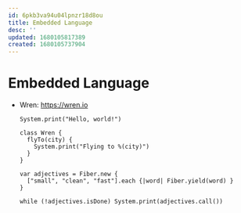 ```yaml
---
id: 6pkb3va94u04lpnzr18d8ou
title: Embedded Language
desc: ''
updated: 1680105817389
created: 1680105737904
---
```

# Embedded Language
- Wren: https://wren.io
  ```wren
  System.print("Hello, world!")

  class Wren {
    flyTo(city) {
      System.print("Flying to %(city)")
    }
  }

  var adjectives = Fiber.new {
    ["small", "clean", "fast"].each {|word| Fiber.yield(word) }
  }

  while (!adjectives.isDone) System.print(adjectives.call())
  ```
